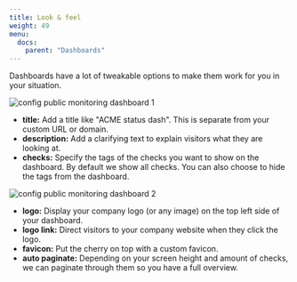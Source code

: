 ```yaml
---
title: Look & feel
weight: 49
menu:
  docs:
    parent: "Dashboards"
---
```


Dashboards have a lot of tweakable options to make them work for you in your situation.

![config public monitoring dashboard 1](/docs/images/dashboards/look_feel1.png)

- **title:** Add a title like "ACME status dash". This is separate from your custom URL or domain.
- **description:** Add a clarifying text to explain visitors what they are looking at.
- **checks:** Specify the tags of the checks you want to show on the dashboard. By default we show all checks.
    You can also choose to hide the tags from the dashboard.

![config public monitoring dashboard 2](/docs/images/dashboards/look_feel2.png)

- **logo:** Display your company logo (or any image) on the top left side of your dashboard.
- **logo link:** Direct visitors to your company website when they click the logo.
- **favicon:** Put the cherry on top with a custom favicon.
- **auto paginate:** Depending on your screen height and amount of checks, we can paginate through them so you have a full overview.
